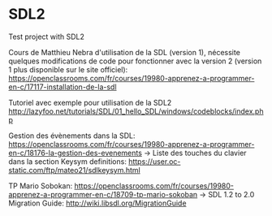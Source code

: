 # SDL2
Test project with SDL2

Cours de Matthieu Nebra d'utilisation de la SDL (version 1), nécessite quelques modifications de code pour fonctionner avec la version 2 (version 1 plus disponible sur le site officiel):
https://openclassrooms.com/fr/courses/19980-apprenez-a-programmer-en-c/17117-installation-de-la-sdl

Tutoriel avec exemple pour utilisation de la SDL2
http://lazyfoo.net/tutorials/SDL/01_hello_SDL/windows/codeblocks/index.php

Gestion des évènements dans la SDL: https://openclassrooms.com/fr/courses/19980-apprenez-a-programmer-en-c/18176-la-gestion-des-evenements
      -> Liste des touches du clavier dans la section Keysym definitions: https://user.oc-static.com/ftp/mateo21/sdlkeysym.html
 
TP Mario Sobokan: https://openclassrooms.com/fr/courses/19980-apprenez-a-programmer-en-c/18709-tp-mario-sokoban
      ->  SDL 1.2 to 2.0 Migration Guide: http://wiki.libsdl.org/MigrationGuide


